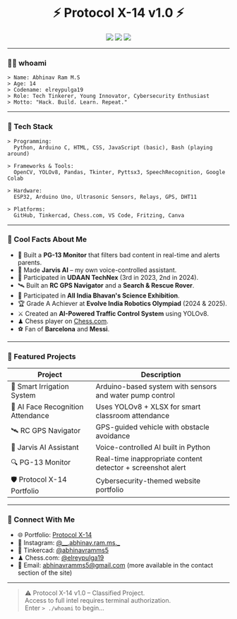
<h1 align="center">
  ⚡ Protocol X-14 v1.0 ⚡
</h1>

<p align="center">
  <img src="https://img.shields.io/badge/Status-Online-brightgreen?style=flat-square" />
  <img src="https://img.shields.io/badge/Mission-Code_and_Cyber_Intel-black?style=flat-square&logo=codeforces" />
  <img src="https://img.shields.io/badge/Location-India-blue?style=flat-square&logo=github" />
</p>

---

### 👨‍💻 whoami

```shell
> Name: Abhinav Ram M.S
> Age: 14
> Codename: elreypulga19
> Role: Tech Tinkerer, Young Innovator, Cybersecurity Enthusiast
> Motto: "Hack. Build. Learn. Repeat."
```

---

### 🚀 Tech Stack

```shell
> Programming:
  Python, Arduino C, HTML, CSS, JavaScript (basic), Bash (playing around)

> Frameworks & Tools:
  OpenCV, YOLOv8, Pandas, Tkinter, Pyttsx3, SpeechRecognition, Google Colab

> Hardware:
  ESP32, Arduino Uno, Ultrasonic Sensors, Relays, GPS, DHT11

> Platforms:
  GitHub, Tinkercad, Chess.com, VS Code, Fritzing, Canva
```

---

### 🧠 Cool Facts About Me

- 🧠 Built a **PG-13 Monitor** that filters bad content in real-time and alerts parents.
- 🤖 Made **Jarvis AI** – my own voice-controlled assistant.
- 🌱 Participated in **UDAAN TechNex** (3rd in 2023, 2nd in 2024).
- 🛰 Built an **RC GPS Navigator** and a **Search & Rescue Rover**.
- 🧪 Participated in **All India Bhavan's Science Exhibition**.
- 🏆 Grade A Achiever at **Evolve India Robotics Olympiad** (2024 & 2025).
- ⚔️ Created an **AI-Powered Traffic Control System** using YOLOv8.
- ♟ Chess player on [Chess.com](https://www.chess.com/member/elreypulga19).
- ⚽ Fan of **Barcelona** and **Messi**.

---

### 📂 Featured Projects

| Project                            | Description                                                |
|------------------------------------|------------------------------------------------------------|
| 🔧 Smart Irrigation System         | Arduino-based system with sensors and water pump control   |
| 👤 AI Face Recognition Attendance  | Uses YOLOv8 + XLSX for smart classroom attendance          |
| 🛰 RC GPS Navigator                | GPS-guided vehicle with obstacle avoidance                 |
| 🤖 Jarvis AI Assistant             | Voice-controlled AI built in Python                        |
| 🔍 PG-13 Monitor                   | Real-time inappropriate content detector + screenshot alert|
| 🛡 Protocol X-14 Portfolio         | Cybersecurity-themed website portfolio                     |

---

### 🔗 Connect With Me

- 🌐 Portfolio: [Protocol X-14](https://abhi852741963.github.io/website_/index.html)
- 📸 Instagram: [@__.abhinav.ram.ms._](https://www.instagram.com/__.abhinav.ram.ms._/)
- 🧠 Tinkercad: [@abhinavramms5](https://www.tinkercad.com/users/2y88rVNq5Sm-abhinavramms5)
- ♟ Chess.com: [@elreypulga19](https://www.chess.com/member/elreypulga19)
- 💌 Email: abhinavramms5@gmail.com (more available in the contact section of the site)

---

> ⚠️ Protocol X-14 v1.0 – Classified Project.  
> Access to full intel requires terminal authorization.  
> Enter `> ./whoami` to begin…
